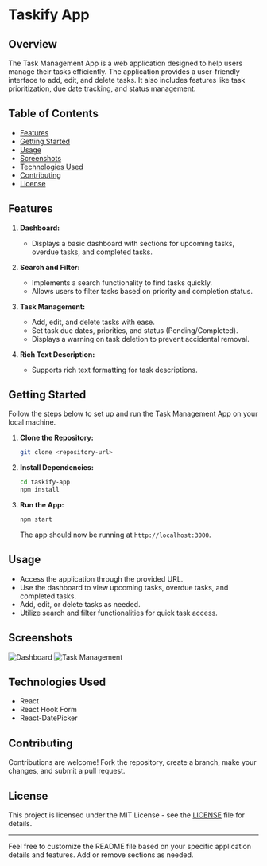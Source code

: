 # Taskify App

## Overview

The Task Management App is a web application designed to help users manage their tasks efficiently. The application provides a user-friendly interface to add, edit, and delete tasks. It also includes features like task prioritization, due date tracking, and status management.

## Table of Contents

- [Features](#features)
- [Getting Started](#getting-started)
- [Usage](#usage)
- [Screenshots](#screenshots)
- [Technologies Used](#technologies-used)
- [Contributing](#contributing)
- [License](#license)

## Features

1. **Dashboard:**

   - Displays a basic dashboard with sections for upcoming tasks, overdue tasks, and completed tasks.

2. **Search and Filter:**

   - Implements a search functionality to find tasks quickly.
   - Allows users to filter tasks based on priority and completion status.

3. **Task Management:**

   - Add, edit, and delete tasks with ease.
   - Set task due dates, priorities, and status (Pending/Completed).
   - Displays a warning on task deletion to prevent accidental removal.

4. **Rich Text Description:**
   - Supports rich text formatting for task descriptions.

## Getting Started

Follow the steps below to set up and run the Task Management App on your local machine.

1. **Clone the Repository:**

   ```bash
   git clone <repository-url>
   ```

2. **Install Dependencies:**

   ```bash
   cd taskify-app
   npm install
   ```

3. **Run the App:**

   ```bash
   npm start
   ```

   The app should now be running at `http://localhost:3000`.

## Usage

- Access the application through the provided URL.
- Use the dashboard to view upcoming tasks, overdue tasks, and completed tasks.
- Add, edit, or delete tasks as needed.
- Utilize search and filter functionalities for quick task access.

## Screenshots

![Dashboard](screenshots/dashboard.png)
![Task Management](screenshots/task-management.png)

## Technologies Used

- React
- React Hook Form
- React-DatePicker

## Contributing

Contributions are welcome! Fork the repository, create a branch, make your changes, and submit a pull request.

## License

This project is licensed under the MIT License - see the [LICENSE](LICENSE) file for details.

---

Feel free to customize the README file based on your specific application details and features. Add or remove sections as needed.
